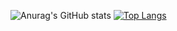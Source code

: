![Anurag's GitHub stats](https://github-readme-stats.vercel.app/api?username=Beomar97&show_icons=true&theme=default)
[![Top Langs](https://github-readme-stats.vercel.app/api/top-langs/?username=Beomar97&layout=compact)](https://github.com/anuraghazra/github-readme-stats)

